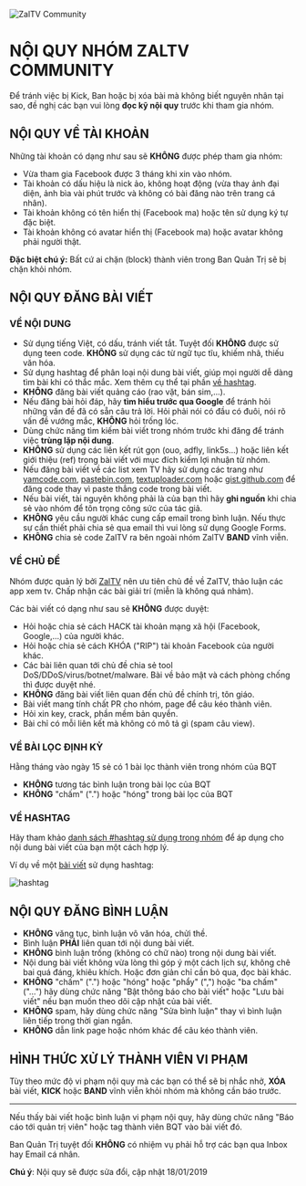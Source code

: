 ![ZalTV Community](https://3.bp.blogspot.com/-ASwf6KwwdAM/Wdo7LXx0hkI/AAAAAAAAD8o/vSNWFYpVaogD65JMfwCmMOtXJOeby5SKgCLcBGAs/s1600/j2team-community-birthday.png)

# NỘI QUY NHÓM ZALTV COMMUNITY

Để tránh việc bị Kick, Ban hoặc bị xóa bài mà không biết nguyên nhân tại sao, đề nghị các bạn vui lòng **đọc kỹ nội quy** trước khi tham gia nhóm.

## NỘI QUY VỀ TÀI KHOẢN

Những tài khoản có dạng như sau sẽ **KHÔNG** được phép tham gia nhóm:
- Vừa tham gia Facebook được 3 tháng khi xin vào nhóm.
- Tài khoản có dấu hiệu là nick ảo, không hoạt động (vừa thay ảnh đại diện, ảnh bìa vài phút trước và không có bài đăng nào trên trang cá nhân).
- Tài khoản không có tên hiển thị (Facebook ma) hoặc tên sử dụng ký tự đặc biệt.
-  Tài khoản không có avatar hiển thị (Facebook ma) hoặc avatar không phải người thật.

**Đặc biệt chú ý:** Bất cứ ai chặn (block) thành viên trong Ban Quản Trị sẽ bị chặn khỏi nhóm.

## NỘI QUY ĐĂNG BÀI VIẾT

### VỀ NỘI DUNG
- Sử dụng tiếng Việt, có dấu, tránh viết tắt. Tuyệt đối **KHÔNG** được sử dụng teen code. **KHÔNG** sử dụng các từ ngữ tục tĩu, khiếm nhã, thiếu văn hóa.
- Sử dụng hashtag để phân loại nội dung bài viết, giúp mọi người dễ dàng tìm bài khi có thắc mắc. Xem thêm cụ thể tại phần [về hashtag](hashtags.md).
- **KHÔNG** đăng bài viết quảng cáo (rao vặt, bán sim,...). 
- Nếu đăng bài hỏi đáp, hãy **tìm hiểu trước qua Google** để tránh hỏi những vấn đề đã có sẵn câu trả lời. Hỏi phải nói có đầu có đuôi, nói rõ vấn đề vướng mắc, **KHÔNG** hỏi trống lóc.
- Dùng chức năng tìm kiếm bài viết trong nhóm trước khi đăng để tránh việc **trùng lặp nội dung**.
- **KHÔNG** sử dụng các liên kết rút gọn (ouo, adfly, link5s...) hoặc liên kết giới thiệu (ref) trong bài viết với mục đích kiếm lợi nhuận từ nhóm.
- Nếu đăng bài viết về các list xem TV hãy sử dụng các trang như [yamcode.com](https://yamcode.com/), [pastebin.com](http://pastebin.com), [textuploader.com](https://textuploader.com) hoặc [gist.github.com](https://gist.github.com/) để đăng code thay vì paste thẳng code trong bài viết.
- Nếu bài viết, tài nguyên không phải là của bạn thì hãy **ghi nguồn** khi chia sẻ vào nhóm để tôn trọng công sức của tác giả.
- **KHÔNG** yêu cầu người khác cung cấp email trong bình luận. Nếu thực sự cần thiết phải chia sẻ qua email thì vui lòng sử dụng Google Forms.
- **KHÔNG** chia sẻ code ZalTV ra bên ngoài nhóm ZalTV **BAND** vĩnh viễn.

### VỀ CHỦ ĐỀ

Nhóm được quản lý bởi [ZalTV](https://www.google.com.vn/search?q=zaltv) nên ưu tiên chủ đề về ZalTV, thảo luận các app xem tv. Chấp nhận các bài giải trí (miễn là không quá nhảm).

Các bài viết có dạng như sau sẽ **KHÔNG** được duyệt:
- Hỏi hoặc chia sẻ cách HACK tài khoản mạng xã hội (Facebook, Google,...) của người khác.
- Hỏi hoặc chia sẻ cách KHÓA ("RIP") tài khoản Facebook của người khác.
- Các bài liên quan tới chủ đề chia sẻ tool DoS/DDoS/virus/botnet/malware. Bài về bảo mật và cách phòng chống thì được duyệt nhé.
- **KHÔNG** đăng bài viết liên quan đến chủ đề chính trị, tôn giáo.
- Bài viết mang tính chất PR cho nhóm, page để câu kéo thành viên.
- Hỏi xin key, crack, phần mềm bản quyền.
- Bài chỉ có mỗi liên kết mà không có mô tả gì (spam câu view).

### VỀ BÀI LỌC ĐỊNH KỲ

Hằng tháng vào ngày 15 sẻ có 1 bài lọc thành viên trong nhóm của BQT
- **KHÔNG** tương tác bình luận trong bài lọc của BQT 
- **KHÔNG** "chấm" (".") hoặc "hóng" trong bài lọc của BQT 

### VỀ HASHTAG

Hãy tham khảo [danh sách #hashtag sử dụng trong nhóm](hashtags.md) để áp dụng cho nội dung bài viết của bạn một cách hợp lý.

Ví dụ về một [bài viết](https://www.facebook.com/groups/zaltv/permalink/1962583054047901/) sử dụng hashtag:

![hashtag](https://i.postimg.cc/kXLnnY7K/noiquy.png)

## NỘI QUY ĐĂNG BÌNH LUẬN

- **KHÔNG** văng tục, bình luận vô văn hóa, chửi thề.
- Bình luận **PHẢI** liên quan tới nội dung bài viết.
- **KHÔNG** bình luận trống (không có chữ nào) trong nội dung bài viết.
- Nội dung bài viết không vừa lòng thì góp ý một cách lịch sự, không chê bai quá đáng, khiêu khích. Hoặc đơn giản chỉ cần bỏ qua, đọc bài khác.
- **KHÔNG** "chấm" (".") hoặc "hóng" hoặc "phẩy" (",") hoặc "ba chấm" ("...") hãy dùng chức năng "Bật thông báo cho bài viết" hoặc "Lưu bài viết" nếu bạn muốn theo dõi cập nhật của bài viết.
- **KHÔNG** spam, hãy dùng chức năng "Sửa bình luận" thay vì bình luận liên tiếp trong thời gian ngắn.
- **KHÔNG** dẫn link page hoặc nhóm khác để câu kéo thành viên.

## HÌNH THỨC XỬ LÝ THÀNH VIÊN VI PHẠM

Tùy theo mức độ vi phạm nội quy mà các bạn có thể sẽ bị nhắc nhở, **XÓA** bài viết, **KICK** hoặc **BAND** vĩnh viễn khỏi nhóm mà không cần báo trước.
 
---

Nếu thấy bài viết hoặc bình luận vi phạm nội quy, hãy dùng chức năng "Báo cáo tới quản trị viên" hoặc tag thành viên BQT vào bài viết đó.

Ban Quản Trị tuyệt đối **KHÔNG** có nhiệm vụ phải hỗ trợ các bạn qua Inbox hay Email cá nhân.

**Chú ý**: Nội quy sẽ được sửa đổi, cập nhật 18/01/2019

